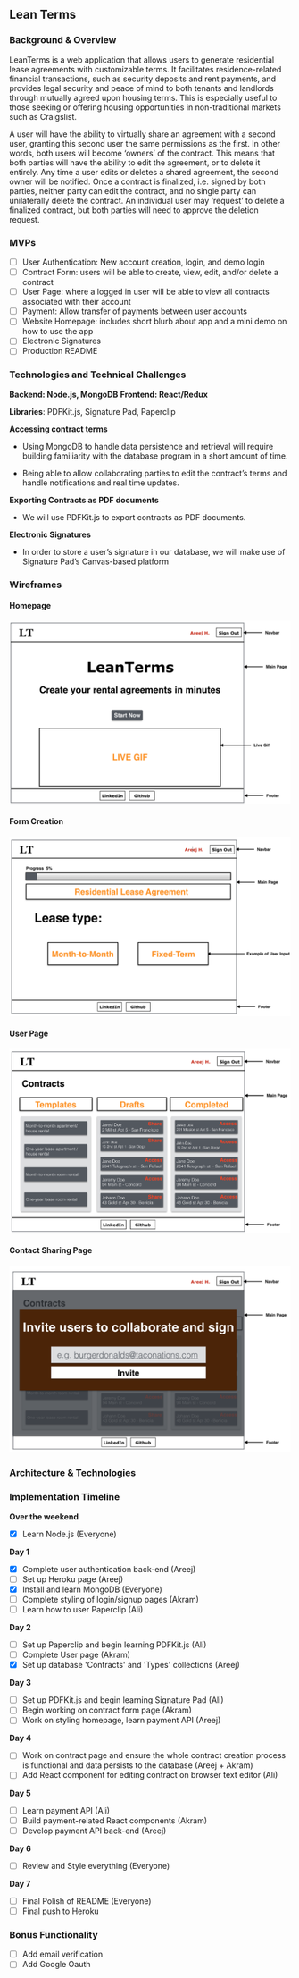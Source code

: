 ## Lean Terms

### Background & Overview

LeanTerms is a web application that allows users to generate residential lease agreements with customizable terms. It facilitates residence-related financial transactions, such as security deposits and rent payments, and provides legal security and peace of mind to both tenants and landlords through mutually agreed upon housing terms. This is especially useful to those seeking or offering housing opportunities in non-traditional markets such as Craigslist.

A user will have the ability to virtually share an agreement with a second user, granting this second user the same permissions as the first. In other words, both users will become ‘owners’ of the contract. This means that both parties will have the ability to edit the agreement, or to delete it entirely. Any time a user edits or deletes a shared agreement, the second owner will be notified. Once a contract is finalized, i.e. signed by both parties, neither party can edit the contract, and no single party can unilaterally delete the contract. An individual user may ‘request’ to delete a finalized contract, but both parties will need to approve the deletion request.

### MVPs

* [ ] User Authentication: New account creation, login, and demo login
* [ ] Contract Form: users will be able to create, view, edit, and/or delete a contract
* [ ] User Page: where a logged in user will be able to view all contracts associated with their account
* [ ] Payment: Allow transfer of payments between user accounts
* [ ] Website Homepage: includes short blurb about app and a mini demo on how to use the app
* [ ] Electronic Signatures
* [ ] Production README

### Technologies and Technical Challenges

**Backend: Node.js, MongoDB**
**Frontend: React/Redux**

**Libraries**: PDFKit.js, Signature Pad, Paperclip

**Accessing contract terms**

* Using MongoDB to handle data persistence and retrieval will require building familiarity with the database program in a short amount of time.

* Being able to allow collaborating parties to edit the contract’s terms and handle notifications and real time updates.

**Exporting Contracts as PDF documents**

* We will use PDFKit.js to export contracts as PDF documents.

**Electronic Signatures**

* In order to store a user’s signature in our database, we will make use of Signature Pad’s Canvas-based platform

### Wireframes

#### **Homepage**

![](https://raw.githubusercontent.com/aazaiez/LeanTerms/master/server/docs/Wireframes/Images/Screenshot%202018-02-18%2016.54.19.png)

#### **Form Creation**

![](https://raw.githubusercontent.com/aazaiez/LeanTerms/master/server/docs/Wireframes/Images/Screenshot%202018-02-18%2016.53.51.png)

#### **User Page**

![](https://raw.githubusercontent.com/aazaiez/LeanTerms/master/server/docs/Wireframes/Images/Screenshot%202018-02-18%2016.53.25.png)

#### **Contact Sharing Page**

![](https://raw.githubusercontent.com/aazaiez/LeanTerms/master/server/docs/Wireframes/Images/Screenshot%202018-02-18%2016.52.34.png)

### Architecture & Technologies

### Implementation Timeline

**Over the weekend**

* [x] Learn Node.js (Everyone)

**Day 1**

* [x] Complete user authentication back-end (Areej)
* [ ] Set up Heroku page (Areej)
* [x] Install and learn MongoDB (Everyone)
* [ ] Complete styling of login/signup pages (Akram)
* [ ] Learn how to user Paperclip (Ali)

**Day 2**

* [ ] Set up Paperclip and begin learning PDFKit.js (Ali)
* [ ] Complete User page (Akram)
* [x] Set up database 'Contracts' and 'Types' collections (Areej)

**Day 3**

* [ ] Set up PDFKit.js and begin learning Signature Pad (Ali)
* [ ] Begin working on contract form page (Akram)
* [ ] Work on styling homepage, learn payment API (Areej)

**Day 4**

* [ ] Work on contract page and ensure the whole contract creation process is functional and data persists to the database (Areej + Akram)
* [ ] Add React component for editing contract on browser text editor (Ali)

**Day 5**

* [ ] Learn payment API (Ali)
* [ ] Build payment-related React components (Akram)
* [ ] Develop payment API back-end (Areej)

**Day 6**

* [ ] Review and Style everything (Everyone)

**Day 7**

* [ ] Final Polish of README (Everyone)
* [ ] Final push to Heroku

### Bonus Functionality

* [ ] Add email verification
* [ ] Add Google Oauth

